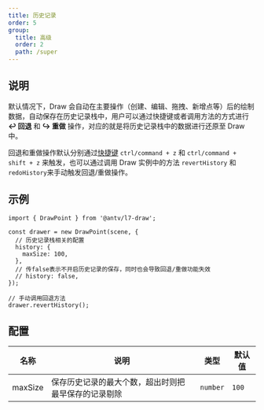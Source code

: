 ```yaml
---
title: 历史记录
order: 5
group:
  title: 高级
  order: 2
  path: /super
---
```


## 说明

默认情况下，Draw 会自动在主要操作（创建、编辑、拖拽、新增点等）后的绘制数据，自动保存在历史记录栈中，用户可以通过快捷键或者调用方法的方式进行 **↩️ 回退** 和 **↪️ 重做** 操作，对应的就是将历史记录栈中的数据进行还原至 Draw 中。

回退和重做操作默认分别通过[快捷键](/docs/super/keyboard) `ctrl/command + z` 和 `ctrl/command + shift + z` 来触发，也可以通过调用 Draw 实例中的方法 `revertHistory` 和 `redoHistory`来手动触发回退/重做操作。

## 示例

```tsx | pure
import { DrawPoint } from '@antv/l7-draw';

const drawer = new DrawPoint(scene, {
  // 历史记录栈相关的配置
  history: {
    maxSize: 100,
  },
  // 传false表示不开启历史记录的保存，同时也会导致回退/重做功能失效
  // history: false,
});

// 手动调用回退方法
drawer.revertHistory();
```

## 配置

| 名称      | 说明                         | 类型       | 默认值   |
|---------|----------------------------|----------|-------|
| maxSize | 保存历史记录的最大个数，超出时则把最早保存的记录剔除 | `number` | `100` |
